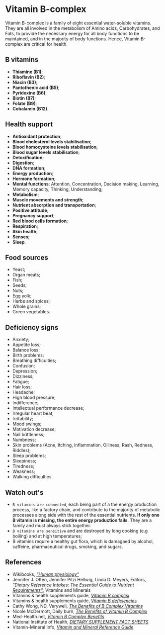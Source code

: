 # Vitamin B-complex
Vitamin B-complex is a family of eight essential water-soluble vitamins. They are all involved in the metabolism of Amino acids, Carbohydrates, and Fats, to provide the necessary energy for all body functions to be maintained, and in the majority of body functions. Hence, Vitamin B-complex are critical for health.

## B vitamins
- __Thiamine (B1)__;
- __Riboflavin (B2)__;
- __Niacin (B3)__;
- __Pantothenic acid (B5)__;
- __Pyridoxine (B6)__;
- __Biotin (B7)__;
- __Folate (B9)__;
- __Cobalamin (B12)__.

## Health support
- __Antioxidant protection__;
- __Blood cholesterol levels stabilisation__;
- __Blood homocysteine levels stabilisation__;
- __Blood sugar levels stabilisation__;
- __Detoxification__;
- __Digestion__;
- __DNA formation__;
- __Energy production__;
- __Hormone formation__;
- __Mental functions__: Attention, Concentration, Decision making, Learning, Memory capacity, Thinking, Understanding;
- __Metabolism__;
- __Muscle movements and strength__;
- __Nutrient absorption and transportation__;
- __Positive attitude__;
- __Pregnancy support__;
- __Red blood cells formation__;
- __Respiration__;
- __Skin health__;
- __Senses__;
- __Sleep__.

## Food sources
- Yeast;
- Organ meats;
- Fish;
- Seeds;
- Nuts;
- Egg yolk;
- Herbs and spices;
- Whole grains;
- Green vegetables.

## Deficiency signs
- Anxiety;
- Appetite loss;
- Balance loss;
- Birth problems;
- Breathing difficulties;
- Confusion;
- Depression;
- Dizziness;
- Fatigue;
- Hair loss;
- Headache;
- High blood pressure;
- Indifference;
- Intellectual performance decrease;
- Irregular heart beat;
- Irritability;
- Mood swings;
- Motivation decrease;
- Nail brittleness;
- Numbness;
- Skin problems (Acne, Itching, Inflammation, Oiliness, Rash, Redness, Riddles);
- Sleep problems;
- Sleepiness;
- Tiredness;
- Weakness;
- Walking difficulties.

## Watch out's
- `B vitamins are connected`, each being part of a the energy production process, like a factory chain, and contribute to the majority of metabolic processes along side with the rest of the essential nutrients. __If only one B vitamin is missing, the entire energy production fails__. They are a family and must always stick together.
- `B vitamins are sensitive` and are destroyed by long cooking (e.g boiling) and at high temperatures;
- B vitamins require a healthy gut flora, which is damagaed by alcohol, caffeine, pharmaceutical drugs, smoking, and sugars.

## References
- Wikibooks, [_"Human physiology"_](https://en.Wikibooks.org/wiki/Human_Physiology/Nutrition#Vitamins)
- Jennifer J. Otten, Jennifer Pitzi Hellwig, Linda D. Meyers, Editors, [_"Dietary Reference Intakes: The Essential Guide to Nutrient Requirements"_](https://www.amazon.com/Dietary-Reference-Intakes-Essential-Requirements/dp/0309157420), Vitamins and Minerals
- Vitamins & health supplements guide, [_Vitamin B complex_](http://www.vitamins-supplements.org/vitamin-B.php)
- Vitamins & health supplements guide, [_Vitamin B deficiencies_](http://www.vitamins-supplements.org/vitamin-B-deficiency.php)
- Cathy Wong, ND, Verywell, [_The Benefits of B Complex Vitamins_](https://www.verywell.com/b-complex-vitamins-89411)
- Nicole McDermott, Daily burn, [_The Benefits of Vitamin B Complex_](http://dailyburn.com/life/health/benefits-vitamin-b-complex/)
- Med-Health.net, [_Vitamin B Complex Benefits_](http://www.med-health.net/B-Complex-Benefits.html)
- National Institute of Health, [_DIETARY SUPPLEMENT FACT SHEETS_](https://ods.od.nih.gov/factsheets/list-all/)
- Vitamin-Mineral Info, [_Vitamin and Mineral Reference Guide_](http://www.vitamin-mineral-info.com/)